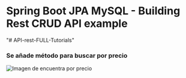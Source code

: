 # Spring Boot JPA MySQL - Building Rest CRUD API example
"# API-rest-FULL-Tutorials" 

### Se añade método para buscar por precio

<img src="./imagenes/findByPrice.png" alt="Imagen de encuentra por precio" />